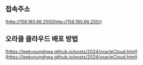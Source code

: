 ## 접속주소
[http://158.180.66.250](http://158.180.66.250/)

## 오라클 클라우드 배포 방법
[https://leekyounghwa.github.io/posts/2024/oracleCloud.html](https://leekyounghwa.github.io/posts/2024/oracleCloud.html)

